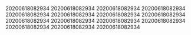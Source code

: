 20200618082934
20200618082934
20200618082934
20200618082934
20200618082934
20200618082934
20200618082934
20200618082934
20200618082934
20200618082934
20200618082934
20200618082934
20200618082934
20200618082934
20200618082934
